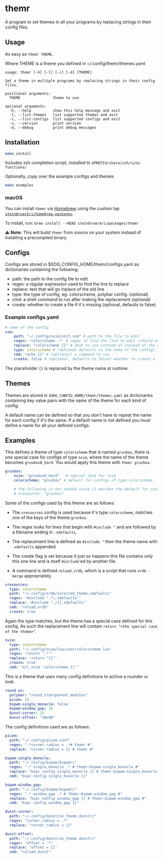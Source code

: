 # themr

A program to set themes in all your programs by replacing strings in their config files.

## Usage

As easy as `themr THEME`.

Where THEME is a theme you defined in ~/.config/themr/themes.yaml

```
usage: themr [-h] [-l] [-c] [-d] [THEME]

Set a theme in multiple programs by replacing strings in their config files.

positional arguments:
  THEME               theme to use

optional arguments:
  -h, --help          show this help message and exit
  -l, --list-themes   list supported themes and exit
  -c, --list-configs  list supported configs and exit
  -v, --version       print version
  -d, --debug         print debug messages
```

## Installation

```sh
make install
```

Includes zsh completion script, installed to `$PREFIX/share/zsh/site-functions/`

Optionally, copy over the example configs and themes

```sh
make examples
```

### macOS

You can install `themr` via [Homebrew](https://brew.sh/) using the custom tap [`steinbrueckri/homebrew-packages`](https://github.com/steinbrueckri/homebrew-packages).

To install, run: `brew install --HEAD steinbrueckri/packages/themr`

⚠️ **Note:** This will build `themr` from source on your system instead of installing a precompiled binary.

## Configs

Configs are stored in $XDG_CONFIG_HOME/themr/configs.yaml as dictionaries containing the following:

* path: the path to the config file to edit
* regex: a regular expression used to find the line to replace
* replace: text that will go inplace of the old line
* type: the type of config, eg: colorscheme, polybar config. (optional)
* cmd: a shell command to run after making the replacement (optional)
* create: whether to create a file if it's missing (optional, defaults to false)

### Example configs.yaml

```yaml
# name of the config
vim:
    path: "~/.config/nvim/init.vim" # path to the file to edit
    regex: 'colorscheme .*' # regex to find the line to edit (should only match once)
    replace: "colorscheme {}" # what to use instead of instead of the old line found with the regex above
    type: colorscheme # (optional defaults to the name of the config), type the config
    cmd: "echo {}" # (optional) a command to run
    create: false # (optional, defaults to false) whether to create a file if it's missing
```

The placeholder `{}` is replaced by the theme name at runtime.

## Themes

Themes are stored in `$XDG_CONFIG_HOME/themr/themes.yaml` as dictionaries containing key value pairs with
the name of the theme for each kind of config.

A default name can be defined so that you don't have to repeat the name for each config if it's the same.
If a default name is not defined you *must* define a name for all your defined configs.

## Examples

This defines a theme of type `colorscheme` that is named `gruvbox`, there is one special case for configs of type `nvim`, where the name of the theme becomes `gruvbox8_hard`. You would apply this theme with `themr gruvbox`.

```yaml
gruvbox:
    nvim: "gruvbox8_hard"   # special case for nvim
    colorscheme: "gruvbox" # default for configs of type colorscheme

    # the following is not needed since it matches the default for configs of type `colorscheme`
    # xresources: "gruvbox"
```

Some of the configs used by this theme are as follows:

* The `xresources` config is used because it's type `colorscheme`, matches one of the keys of the theme `gruvbox`.

* The regex looks for lines that begin with `#include "` and are followed by a filename ending in `.xdefaults`.

* The replacement line is defined as `#include "` then the theme name with `.xdefaults` appended.

* The create flag is set because it just so happens this file contains only this one line and is itself `#include`'ed by another file.

* A command is defined `reload_xrdb`, which is a script that runs `xrdb -merge` appropriately.

```yaml
xresources:
  type: colorscheme
  path: "~/.config/xrdb/selected_theme.xdefaults"
  regex: '#include ".*\.xdefaults"'
  replace: '#include "./{}.xdefaults"'
  cmd: "reload_xrdb"
  create: true
```

Again the type matches, but the theme has a special case defined for this config.
As such the replacement line will contain `return "<the special case of the theme>"`.

```yaml
nvim:
  type: colorscheme
  path: "~/.config/nvim/lua/user/colorscheme.lua"
  regex: 'return ".*"'
  replace: 'return "{}"'
  create: true
  cmd: "all_nvim 'colorscheme {}'"
```

This is a theme that uses many config definitions to achive a rounder ui look.

```yaml
round ui:
  polybar: "round_transparent_modules"
  picom: 15
  bspwm-single_monocle: false
  bspwm-window_gap: 16
  dunst-corner: 15
  dunst-offset: "30x80"
```

The config definitions used are as follows:

```yaml
picom:
  path: "~/.config/picom.conf"
  regex: ".*corner-radius = .*# themr #"
  replace: "corner-radius = {} # themr #"

bspwm-single_monocle:
  path: "~/.config/bspwm/bspwmrc"
  regex: ".* single_monocle .* # themr:bspwm-single_monocle #"
  replace: "bspc config single_monocle {} # themr:bspwm-single_monocle #"
  cmd: "bspc config single_monocle {}"

bspwm-window_gap:
  path: "~/.config/bspwm/bspwmrc"
  regex: ".* window_gap .* # themr:bspwm-window_gap #"
  replace: "bspc config window_gap {} # themr:bspwm-window_gap #"
  cmd: "bspc config window_gap {}"

dunst-corner:
  path: "~/.config/dunst/no_theme.dunstrc"
  regex: "corner_radius = .*"
  replace: "corner_radius = {}"

dunst-offset:
  path: "~/.config/dunst/no_theme.dunstrc"
  regex: "offset = .*"
  replace: "offset = {}"
  cmd: "reload_dunst"
```
